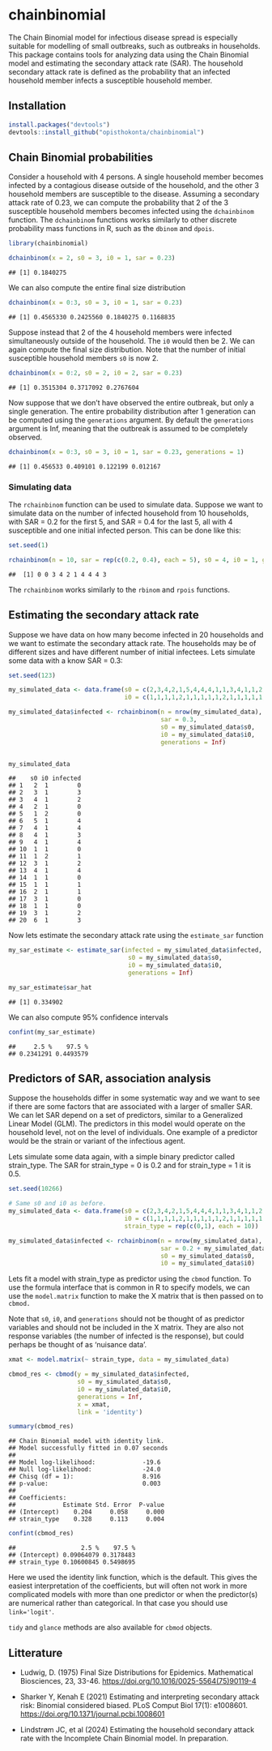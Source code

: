 chainbinomial
================

The Chain Binomial model for infectious disease spread is especially
suitable for modelling of small outbreaks, such as outbreaks in
households. This package contains tools for analyzing data using the
Chain Binomial model and estimating the secondary attack rate (SAR). The
household secondary attack rate is defined as the probability that an
infected household member infects a susceptible household member.

## Installation

``` r
install.packages("devtools")
devtools::install_github("opisthokonta/chainbinomial")
```

## Chain Binomial probabilities

Consider a household with 4 persons. A single household member becomes
infected by a contagious disease outside of the household, and the other
3 household members are susceptible to the disease. Assuming a secondary
attack rate of 0.23, we can compute the probability that 2 of the 3
susceptible household members becomes infected using the `dchainbinom`
function. The `dchainbinom` functions works similarly to other discrete
probability mass functions in R, such as the `dbinom` and `dpois`.

``` r
library(chainbinomial)

dchainbinom(x = 2, s0 = 3, i0 = 1, sar = 0.23)
```

    ## [1] 0.1840275

We can also compute the entire final size distribution

``` r
dchainbinom(x = 0:3, s0 = 3, i0 = 1, sar = 0.23)
```

    ## [1] 0.4565330 0.2425560 0.1840275 0.1168835

Suppose instead that 2 of the 4 household members were infected
simultaneously outside of the household. The `i0` would then be 2. We
can again compute the final size distribution. Note that the number of
initial susceptible household members `s0` is now 2.

``` r
dchainbinom(x = 0:2, s0 = 2, i0 = 2, sar = 0.23)
```

    ## [1] 0.3515304 0.3717092 0.2767604

Now suppose that we don’t have observed the entire outbreak, but only a
single generation. The entire probability distribution after 1
generation can be computed using the `generations` argument. By default
the `generations` argument is Inf, meaning that the outbreak is assumed
to be completely observed.

``` r
dchainbinom(x = 0:3, s0 = 3, i0 = 1, sar = 0.23, generations = 1)
```

    ## [1] 0.456533 0.409101 0.122199 0.012167

### Simulating data

The `rchainbinom` function can be used to simulate data. Suppose we want
to simulate data on the number of infected household from 10 households,
with SAR = 0.2 for the first 5, and SAR = 0.4 for the last 5, all with 4
susceptible and one initial infected person. This can be done like this:

``` r
set.seed(1)

rchainbinom(n = 10, sar = rep(c(0.2, 0.4), each = 5), s0 = 4, i0 = 1, generations = Inf)
```

    ##  [1] 0 0 3 4 2 1 4 4 4 3

The `rchainbinom` works similarly to the `rbinom` and `rpois` functions.

## Estimating the secondary attack rate

Suppose we have data on how many become infected in 20 households and we
want to estimate the secondary attack rate. The households may be of
different sizes and have different number of initial infectees. Lets
simulate some data with a know SAR = 0.3:

``` r
set.seed(123)

my_simulated_data <- data.frame(s0 = c(2,3,4,2,1,5,4,4,4,1,1,3,4,1,1,2,3,1,3,6),
                                i0 = c(1,1,1,1,2,1,1,1,1,1,2,1,1,1,1,1,1,1,1,1))

my_simulated_data$infected <- rchainbinom(n = nrow(my_simulated_data),
                                          sar = 0.3,
                                          s0 = my_simulated_data$s0,
                                          i0 = my_simulated_data$i0,
                                          generations = Inf)


my_simulated_data
```

    ##    s0 i0 infected
    ## 1   2  1        0
    ## 2   3  1        3
    ## 3   4  1        2
    ## 4   2  1        0
    ## 5   1  2        0
    ## 6   5  1        4
    ## 7   4  1        4
    ## 8   4  1        3
    ## 9   4  1        4
    ## 10  1  1        0
    ## 11  1  2        1
    ## 12  3  1        2
    ## 13  4  1        4
    ## 14  1  1        0
    ## 15  1  1        1
    ## 16  2  1        1
    ## 17  3  1        0
    ## 18  1  1        0
    ## 19  3  1        2
    ## 20  6  1        3

Now lets estimate the secondary attack rate using the `estimate_sar`
function

``` r
my_sar_estimate <- estimate_sar(infected = my_simulated_data$infected, 
                                 s0 = my_simulated_data$s0, 
                                 i0 = my_simulated_data$i0,
                                 generations = Inf)

my_sar_estimate$sar_hat
```

    ## [1] 0.334902

We can also compute 95% confidence intervals

``` r
confint(my_sar_estimate)
```

    ##     2.5 %    97.5 % 
    ## 0.2341291 0.4493579

## Predictors of SAR, association analysis

Suppose the households differ in some systematic way and we want to see
if there are some factors that are associated with a larger of smaller
SAR. We can let SAR depend on a set of predictors, similar to a
Generalized Linear Model (GLM). The predictors in this model would
operate on the household level, not on the level of individuals. One
example of a predictor would be the strain or variant of the infectious
agent.

Lets simulate some data again, with a simple binary predictor called
strain_type. The SAR for strain_type = 0 is 0.2 and for strain_type = 1
it is 0.5.

``` r
set.seed(10266)

# Same s0 and i0 as before.
my_simulated_data <- data.frame(s0 = c(2,3,4,2,1,5,4,4,4,1,1,3,4,1,1,2,3,1,3,6),
                                i0 = c(1,1,1,1,2,1,1,1,1,1,2,1,1,1,1,1,1,1,1,1),
                                strain_type = rep(c(0,1), each = 10))

my_simulated_data$infected <- rchainbinom(n = nrow(my_simulated_data),
                                          sar = 0.2 + my_simulated_data$strain_type*0.3,
                                          s0 = my_simulated_data$s0,
                                          i0 = my_simulated_data$i0)
```

Lets fit a model with strain_type as predictor using the `cbmod`
function. To use the formula interface that is common in R to specify
models, we can use the `model.matrix` function to make the X matrix that
is then passed on to `cbmod.`

Note that `s0`, `i0`, and `generations` should not be thought of as
predictor variables and should not be included in the X matrix. They are
also not response variables (the number of infected is the response),
but could perhaps be thought of as ‘nuisance data’.

``` r
xmat <- model.matrix(~ strain_type, data = my_simulated_data)

cbmod_res <- cbmod(y = my_simulated_data$infected, 
                   s0 = my_simulated_data$s0, 
                   i0 = my_simulated_data$i0,
                   generations = Inf,
                   x = xmat, 
                   link = 'identity')

summary(cbmod_res)
```

    ## Chain Binomial model with identity link.
    ## Model successfully fitted in 0.07 seconds
    ## 
    ## Model log-likelihood:             -19.6
    ## Null log-likelihood:              -24.0
    ## Chisq (df = 1):                   8.916
    ## p-value:                          0.003
    ## 
    ## Coefficients:
    ##             Estimate Std. Error  P-value
    ## (Intercept)    0.204     0.058     0.000
    ## strain_type    0.328     0.113     0.004

``` r
confint(cbmod_res)
```

    ##                  2.5 %    97.5 %
    ## (Intercept) 0.09064079 0.3178483
    ## strain_type 0.10600845 0.5498695

Here we used the identity link function, which is the default. This
gives the easiest interpretation of the coefficients, but will often not
work in more complicated models with more than one predictor or when the
predictor(s) are numerical rather than categorical. In that case you
should use `link='logit'`.

`tidy` and `glance` methods are also available for `cbmod` objects.

## Litterature

- Ludwig, D. (1975) Final Size Distributions for Epidemics. Mathematical
  Biosciences, 23, 33-46. <https://doi.org/10.1016/0025-5564(75)90119-4>

- Sharker Y, Kenah E (2021) Estimating and interpreting secondary attack
  risk: Binomial considered biased. PLoS Comput Biol 17(1): e1008601.
  <https://doi.org/10.1371/journal.pcbi.1008601>

- Lindstrøm JC, et al (2024) Estimating the household secondary attack
  rate with the Incomplete Chain Binomial model. In preparation.
